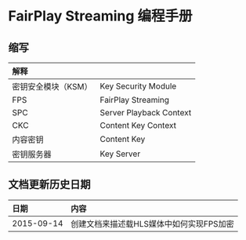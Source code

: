 # FairPlay Streaming 编程手册

## 缩写

| 解释 |  |
| :--- | :--- |
| 密钥安全模块（KSM） | Key Security Module |
| FPS | FairPlay Streaming |
| SPC | Server Playback Context |
| CKC | Content Key Context |
| 内容密钥 | Content Key |
| 密钥服务器 | Key Server |

## 文档更新历史日期 <a id="&#x76EE;&#x5F55;"></a>

| 日期 | 内容 |
| :--- | :--- |
| 2015-09-14 | 创建文档来描述载HLS媒体中如何实现FPS加密 |




